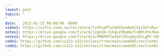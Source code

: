 ```yaml
---
layout: post
topics: "
"
date:   2022-02-22 08:00:00 -0800
video1: https://usfca.zoom.us/rec/share/lvV5ipPluCOAIbxmAwGlSyiS6fuRyctBW8VRdE0VtpIY3f8q9SusuRI8_JSF0X4G.HEM8VhuVVc0k590S
notes1: https://drive.google.com/file/d/12gU1W-CCkqLZ36pHo7CoHKtXtk3koeRb/view?usp=sharing
notes2: https://drive.google.com/file/d/1cPMHPOTlwfmztZkLq8yzECLgMJ-CQSf5/view?usp=sharing
code1: https://github.com/cs221-s22/inclass/tree/main/week05/section01
code2: https://github.com/cs221-s22/inclass/tree/main/week05/section02
---
```







